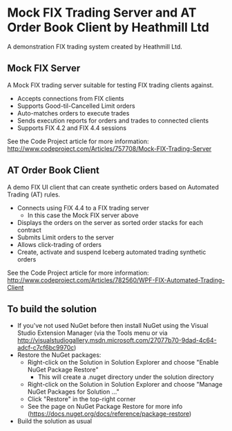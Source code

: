 Mock FIX Trading Server and AT Order Book Client by Heathmill Ltd
=================================================================
A demonstration FIX trading system created by Heathmill Ltd.

Mock FIX Server
---------------
A Mock FIX trading server suitable for testing FIX trading clients against.

* Accepts connections from FIX clients
* Supports Good-til-Cancelled Limit orders
* Auto-matches orders to execute trades
* Sends execution reports for orders and trades to connected clients
* Supports FIX 4.2 and FIX 4.4 sessions

See the Code Project article for more information:
http://www.codeproject.com/Articles/757708/Mock-FIX-Trading-Server

AT Order Book Client
--------------------
A demo FIX UI client that can create synthetic orders based on Automated Trading (AT) rules.

* Connects using FIX 4.4 to a FIX trading server
    * In this case the Mock FIX server above
* Displays the orders on the server as sorted order stacks for each contract
* Submits Limit orders to the server
* Allows click-trading of orders
* Create, activate and suspend Iceberg automated trading synthetic orders


See the Code Project article for more information:
http://www.codeproject.com/Articles/782560/WPF-FIX-Automated-Trading-Client


To build the solution
----------------------
* If you've not used NuGet before then install NuGet using the Visual Studio Extension Manager (via the Tools menu or via http://visualstudiogallery.msdn.microsoft.com/27077b70-9dad-4c64-adcf-c7cf6bc9970c)
* Restore the NuGet packages:
    * Right-click on the Solution in Solution Explorer and choose "Enable NuGet Package Restore"
        * This will create a .nuget directory under the solution directory
    * Right-click on the Solution in Solution Explorer and choose "Manage NuGet Packages for Solution ..."
    * Click "Restore" in the top-right corner
    * See the page on NuGet Package Restore for more info (https://docs.nuget.org/docs/reference/package-restore)
* Build the solution as usual